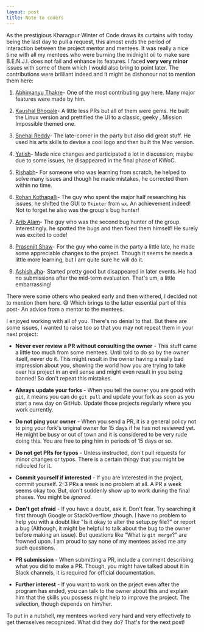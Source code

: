 ```yaml
---
layout: post
title: Note to coders
---
```


As the prestigious Kharagpur Winter of Code draws its curtains with today being the last day to 
pull a request, this almost ends the period of interaction between the project mentor and mentees.
It was really a nice time with all my mentees who were burning the midnight oil to make sure B.E.N.J.I.
does not fail and enhance its features. I faced **very very minor** issues with some of them which I
would also bring to point later. The contributions were brilliant indeed and it might be dishonour not 
to mention them here:
1. [Abhimanyu Thakre](https://github.com/abhimanyuthakre)- One of the most contributing guy here. Many
   major features were made by him.

2. [Kaushal Bhogale](https://github.com/kb-studios)- A little less PRs but all of them were gems. He built
   the Linux version and prettified the UI to a classic, geeky , Mission Impossible themed one. 

3. [Snehal Reddy](https://github.com/Snehal-Reddy)- The late-comer in the party but also did great stuff.
   He used his arts skills to devise a cool logo and then built the Mac version.

4. [Yatish](https://github.com/Yatish04)- Made nice changes and participated a lot in discussion; maybe due 
   to some issues, he disappeared in the final phase of KWoC.

5. [Rishabh](https://github.com/rishabh0098)- For someone who was learning from scratch, he helped to solve 
   many issues and though he made mistakes, he corrected them within no time.

6. [Rohan Kothapalli](https://github.com/rohanricky)- The guy who spent the major half researching his issues,
   he shifted the GUI to `Tkinter` from `wx`. An achievement indeed! Not to forget he also was the group's
   bug hunter!

7. [Arib Alam](https://github.com/aribalam)- The guy who was the second bug hunter of the group. Interestingly.
   he spotted the bugs and then fixed them himself! He surely was excited to code!

8. [Prasenjit Shaw](https://github.com/jitShaw7)- For the guy who came in the party a little late, he made some 
   appreciable changes to the project. Though it seems he needs a little more learning, but I am quite sure
   he will do it.

9. [Ashish Jha](https://github.com/lapalb)- Started pretty good but disappeared in later events. He had no submissions
   after the mid-term evaluation. That's um, a little embarrassing!

There were some others who peaked early and then withered, I decided not to mention them here. :sweat_smile:
Which brings to the latter essential part of this post- An advice from a mentor to the mentees.

I enjoyed working with all of you. There's no denial to that. But there are some issues, I wanted to raise too
so that you may not repeat them in your next project:

- **Never ever review a PR without consulting the owner** - This stuff came a little too much from some mentees.
  Until told to do so by the owner itself, never do it. This might result in the owner having a really bad 
  impression about you, showing the world how you are trying to take over his project in an evil sense and 
  might even result in you being banned! So don't repeat this mistakes.

- **Always update your forks** - When you tell the owner you are good with `git`, it means you can do `git pull`
  and update your fork as soon as you start a new day on GitHub. Update those projects regularly where you 
  work currently.

- **Do not ping your owner** - When you send a PR, it is a general policy not to ping your fork's original owner
  for 15 days if he has not reviewed yet. He might be busy or out of town and it is considered to be very rude
  doing this. You are free to ping him in periods of 15 days or so.

- **Do not get PRs for typos** - Unless instructed, don't pull requests for minor changes or typos. There is
  a certain thingy that you might be ridiculed for it.

- **Commit yourself if interested** - If you are interested in the project, commit yourself. 2-3 PRs a week is
  no problem at all. A PR a week seems okay too. But, don't suddenly show up to work during the final phases. You
  might be *ignored*.

- **Don't get afraid** - If you have a doubt, ask it. Don't fear. Try searching it first through Google or StackOverflow
  ,though. I have no problem to help you with a doubt like "Is it okay to alter the setup.py file?" or report a bug
  (Although, it might be helpful to talk about the bug to the owner before making an issue). But questions like
  "What is `git merge`?" are frowned upon. I am proud to say none of my mentees asked me any such questions.
  
- **PR submission** - When submitting a PR, include a comment describing what you did to make a PR. Though, you
  might have talked about it in Slack channels, it is required for official documentation.
  
- **Further interest** - If you want to work on the prject even after the program has ended, you can talk to the
  owner about this and explain him that the skills you possess might help to improve the project. The selection, 
  though depends on him/her.
  
 To put in a nutshell, my mentees worked very hard and very effectively to get themselves recognized. What did they do?
 That's for the next post! 
